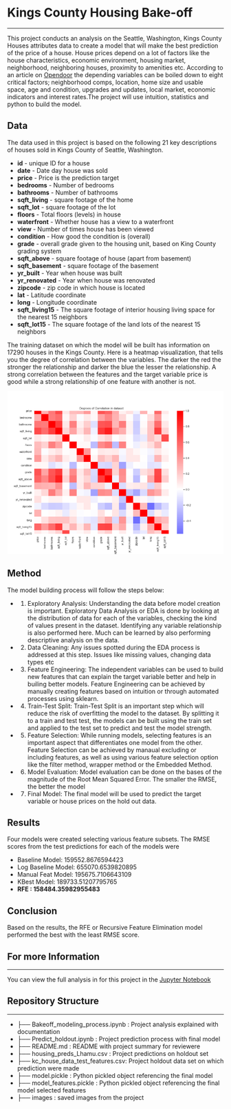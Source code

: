 # Kings County Housing Bake-off
---
This project conducts an analysis on the Seattle, Washington, Kings County Houses attributes data to create a model that will make the best prediction of the price of a house. House prices depend on a lot of factors like the house characteristics, economic environment, housing market, neighborhood, neighboring houses, proximity to amenities etc. According to an article on [Opendoor](https://www.opendoor.com/w/blog/factors-that-influence-home-value) the depending variables can be boiled down to eight critical factors; neighborhood comps, location, home size and usable space, age and condition, upgrades and updates, local market, economic indicators and interest rates.The project will use intuition, statistics and python to build the model.


## Data
The data used in this project is based on the following 21 key descriptions of houses sold in Kings County of Seattle, Washington.

* **id** - unique ID for a house
* **date** - Date day house was sold
* **price** - Price is the prediction target
* **bedrooms** - Number of bedrooms
* **bathrooms** - Number of bathrooms
* **sqft_living** - square footage of the home
* **sqft_lot** - square footage of the lot
* **floors** - Total floors (levels) in house
* **waterfront** - Whether house has a view to a waterfront
* **view** - Number of times house has been viewed
* **condition** - How good the condition is (overall)
* **grade** - overall grade given to the housing unit, based on King County grading system
* **sqft_above** - square footage of house (apart from basement)
* **sqft_basement** - square footage of the basement
* **yr_built** - Year when house was built
* **yr_renovated** - Year when house was renovated
* **zipcode** - zip code in which house is located
* **lat** - Latitude coordinate
* **long** - Longitude coordinate
* **sqft_living15** - The square footage of interior housing living space for the nearest 15 neighbors
* **sqft_lot15** - The square footage of the land lots of the nearest 15 neighbors

The training dataset on which the model will be built has information on 17290 houses in the Kings County.
Here is a heatmap visualization, that tells you the degree of correlation between the variables. The darker the red the stronger the relationship and darker the blue the lesser the relationship. A strong correlation between the features and the target variable price is good while a strong relationship of one feature with another is not.

![Heatmap](./images/Degrees-of-correlation.png)

## Method

The model building process will follow the steps below:
* 1. Exploratory Analysis: Understanding the data before model creation is important. Exploratory Data Analysis or EDA is done by looking at the distribution of data for each of the variables, checking the kind of values present in the dataset. Identifying any variable relationship is also performed here. Much can be learned by also performing descriptive analysis on the data.

* 2. Data Cleaning: Any issues spotted during the EDA process is addressed at this step. Issues like missing values, changing data types etc

* 3. Feature Engineering: The independent variables can be used to build new features that can explain the target variable better and help in builing better models. Feature Engineering can be achieved by manually creating features based on intuition or through automated processes using sklearn.

* 4. Train-Test Split: Train-Test Split is an important step which will reduce the risk of overfitting the model to the dataset. By splitting it to a train and test test, the models can be built using the train set and applied to the test set to predict and test the model strength.

* 5. Feature Selection: While running models, selecting features is an important aspect that differentiates one model from the other. Feature Selection can be achieved by manaual excluding or including features, as well as using various feature selection option like the filter method, wrapper method or the Embedded Method.

* 6. Model Evaluation: Model evaluation can be done on the bases of the magnitude of the Root Mean Squared Error. The smaller the RMSE, the better the model

* 7. Final Model: The final model will be used to predict the target variable or house prices on the hold out data.

## Results
Four models were created selecting various feature subsets. The RMSE scores from the test predictions for each of the models were

* Baseline Model:      159552.8676594423 
* Log Baseline Model:  655070.6539820895 
* Manual Feat Model:   195675.7106643109 
* KBest Model:         189733.51207795765 
* **RFE :                158484.35982955483**

## Conclusion
Based on the results, the RFE or Recursive Feature Elimination model performed the best with the least RMSE score.

## For more Information
---
You can view the full analysis in for this project in the [Jupyter Notebook](Bakeoff_modeling_process.ipynb)

## Repository Structure
---

* ├── Bakeoff_modeling_process.ipynb : Project analysis explained with documentation
* ├── Predict_holdout.ipynb : Project prediction process with final model
* ├── README.md : README with project summary for reviewere
* ├── housing_preds_Lhamu.csv : Project predictions on holdout set 
* ├── kc_house_data_test_features.csv: Project holdout data set on which prediction were made
* ├── model.pickle : Python pickled object referencing the final model
* ├── model_features.pickle : Python pickled object referencing the final model selected features
* ├── images : saved images from the project



